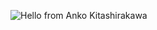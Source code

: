 ![Hello from Anko Kitashirakawa](https://media.tenor.com/images/92b6f379412129fa49ee0c3811996b90/tenor.gif)




